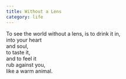 ```yaml
---
title: Without a Lens
category: life
---
```

To see the world 
without a lens, 
is to drink it in,  
into your heart   
and soul,  
to taste it,  
and to feel it   
rub against you,  
like a warm animal.
